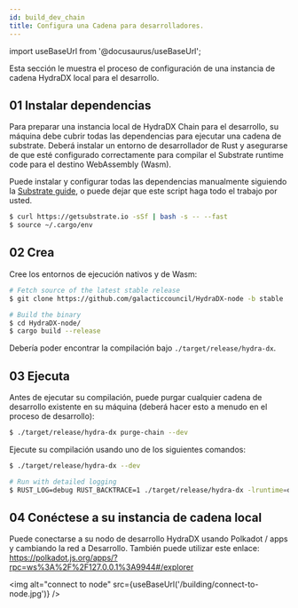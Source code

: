 ```yaml
---
id: build_dev_chain
title: Configura una Cadena para desarrolladores.
---
```


import useBaseUrl from '@docusaurus/useBaseUrl';

Esta sección le muestra el proceso de configuración de una instancia de cadena HydraDX local para el desarrollo.

## 01 Instalar dependencias

Para preparar una instancia local de HydraDX Chain para el desarrollo, su máquina debe cubrir todas las dependencias para ejecutar una cadena de substrate. Deberá instalar un entorno de desarrollador de Rust y asegurarse de que esté configurado correctamente para compilar el Substrate runtime code  para el destino WebAssembly (Wasm).


Puede instalar y configurar todas las dependencias  manualmente siguiendo la [Substrate guide](https://substrate.dev/docs/en/knowledgebase/getting-started), o puede dejar que este script haga todo el trabajo por usted.

```bash
$ curl https://getsubstrate.io -sSf | bash -s -- --fast
$ source ~/.cargo/env
```

## 02 Crea

Cree los entornos de ejecución nativos y de Wasm:

```bash
# Fetch source of the latest stable release
$ git clone https://github.com/galacticcouncil/HydraDX-node -b stable

# Build the binary
$ cd HydraDX-node/
$ cargo build --release
```

Debería poder encontrar la compilación bajo  `./target/release/hydra-dx`.

## 03 Ejecuta

Antes de ejecutar su compilación, puede purgar cualquier cadena de desarrollo existente en su máquina (deberá hacer esto a menudo en el proceso de desarrollo):



```bash
$ ./target/release/hydra-dx purge-chain --dev
```

Ejecute su compilación usando uno de los siguientes comandos:



```bash
$ ./target/release/hydra-dx --dev

# Run with detailed logging
$ RUST_LOG=debug RUST_BACKTRACE=1 ./target/release/hydra-dx -lruntime=debug --dev
```

## 04 Conéctese a su instancia de cadena local

Puede conectarse a su nodo de desarrollo HydraDX usando Polkadot / apps y cambiando la red a Desarrollo. También puede utilizar este enlace:
https://polkadot.js.org/apps/?rpc=ws%3A%2F%2F127.0.0.1%3A9944#/explorer

<img alt="connect to node" src={useBaseUrl('/building/connect-to-node.jpg')} />
